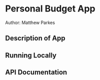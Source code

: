 <h1>Personal Budget App</h1>
Author: Matthew Parkes
<h2>Description of App</h2>

<h2>Running Locally</h2>

<h2>API Documentation</h2>
